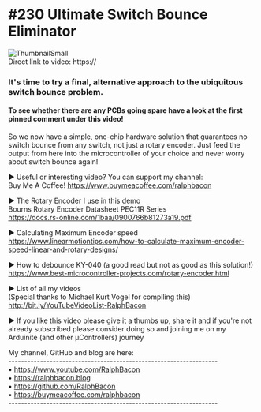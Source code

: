 # #230 Ultimate Switch Bounce Eliminator

![ThumbnailSmall](https://user-images.githubusercontent.com/20911308/141994731-71e39554-67a0-4469-a801-19593dae7c1f.jpg)  
Direct link to video: https://  

### It's time to try a final, alternative approach to the ubiquitous switch bounce problem.

#### To see whether there are any PCBs going spare have a look at the first pinned comment under this video!

So we now have a simple, one-chip hardware solution that guarantees no switch bounce from any switch, not just a rotary encoder. Just feed the output from here into the microcontroller of your choice and never worry about switch bounce again!

► Useful or interesting video? You can support my channel:  
Buy Me A Coffee! https://www.buymeacoffee.com/ralphbacon 

► The Rotary Encoder I use in this demo  
Bourns Rotary Encoder Datasheet PEC11R Series  
https://docs.rs-online.com/1baa/0900766b81273a19.pdf

► Calculating Maximum Encoder speed  
https://www.linearmotiontips.com/how-to-calculate-maximum-encoder-speed-linear-and-rotary-designs/

► How to debounce KY-040 (a good read but not as good as this solution!)  
https://www.best-microcontroller-projects.com/rotary-encoder.html

► List of all my videos  
(Special thanks to Michael Kurt Vogel for compiling this)  
http://bit.ly/YouTubeVideoList-RalphBacon  

► If you like this video please give it a thumbs up, share it and if you're not already subscribed please consider doing so and joining me on my Arduinite (and other μControllers) journey  

My channel, GitHub and blog are here:  
\------------------------------------------------------------------  
• https://www.youtube.com/RalphBacon  
• https://ralphbacon.blog  
• https://github.com/RalphBacon  
• https://buymeacoffee.com/ralphbacon  
\------------------------------------------------------------------  



